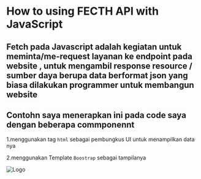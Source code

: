 # How to using FECTH API with JavaScript
## Fetch pada Javascript adalah kegiatan untuk meminta/me-request layanan ke endpoint pada website , untuk mengambil response resource / sumber daya berupa data berformat json yang biasa dilakukan programmer untuk membangun website

## Contohn saya menerapkan ini pada code saya dengan beberapa commponennt
<!-- ol -->
1.menggunakan tag `html` sebagai pembungkus UI untuk menampilkan data nya
<!-- ol -->
2.menggunakan Template `Boostrap` sebagai tampilanya 

![Logo]()
